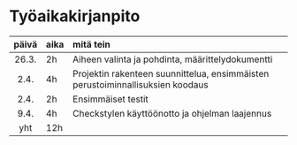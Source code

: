# Työaikakirjanpito

| päivä | aika | mitä tein  |
| :----:|:-----| :-----|
| 26.3. | 2h   | Aiheen valinta ja pohdinta, määrittelydokumentti |
| 2.4.  | 4h   | Projektin rakenteen suunnittelua, ensimmäisten perustoiminnallisuksien koodaus |
| 2.4.  | 2h   | Ensimmäiset testit |
| 9.4.  | 4h   | Checkstylen käyttöönotto ja ohjelman laajennus |
| yht   | 12h  | |
